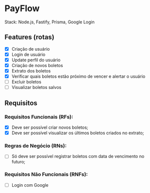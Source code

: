 # PayFlow

Stack: Node.js, Fastify, Prisma, Google Login

## Features (rotas)

- [x] Criação de usuário
- [x] Login de usuário
- [x] Update perfil do usuário
- [x] Criação de novos boletos
- [x] Extrato dos boletos
- [x] Verificar quais boletos estão próximo de vencer e alertar o usuário
- [ ] Excluir boletos
- [ ] Visualizar boletos salvos

## Requisitos

### Requisitos Funcionais (RFs):
- [x] Deve ser possível criar novos boletos;
- [x] Deve ser possível visualizar os últimos boletos criados no extrato;

### Regras de Negócio (RNs):
- [ ] Só deve ser possível registrar boletos com data de vencimento no futuro;

### Requisitos Não Funcionais (RNFs):
- [ ] Login com Google